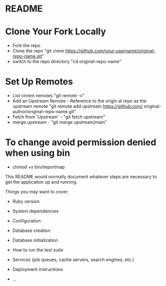 # README

# Clone Your Fork Locally
  * Fork the repo
  * Clone the repo "git clone https://github.com/your-username/original-repo-name.git"
  * switch to the repo directory "cd original-repo-name"
# Set Up Remotes
  * List cirrent remotes "git remote -v"
  * Add an Upstream Remote - Reference to the origin al repo as the upstream remote "git remote add upstream https://github.com/  original-author/original-repo-name.git"
  * Fetch from 'Upstream' - "git fetch upstream"
  * merge upstream -  "git merge upstream/main"


# To change avoid permission denied when using bin
  * chmod +x bin/importmap

This README would normally document whatever steps are necessary to get the
application up and running.

Things you may want to cover:

* Ruby version

* System dependencies

* Configuration

* Database creation

* Database initialization

* How to run the test suite

* Services (job queues, cache servers, search engines, etc.)

* Deployment instructions

* ...
